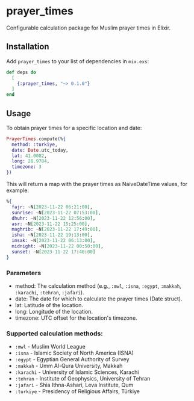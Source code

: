 # prayer_times

Configurable calculation package for Muslim prayer times in Elixir.

## Installation

Add `prayer_times` to your list of dependencies in `mix.exs`:

```elixir
def deps do
  [
    {:prayer_times, "~> 0.1.0"}
  ]
end
```

## Usage

To obtain prayer times for a specific location and date:

```elixir
PrayerTimes.compute(%{
  method: :turkiye,
  date: Date.utc_today,
  lat: 41.0082,
  long: 28.9784,
  timezone: 3
})
```

This will return a map with the prayer times as NaiveDateTime values, for example:

```elixir
%{
  fajr: ~N[2023-11-22 06:21:00],
  sunrise: ~N[2023-11-22 07:53:00],
  dhuhr: ~N[2023-11-22 12:56:00],
  asr: ~N[2023-11-22 15:25:00],
  maghrib: ~N[2023-11-22 17:49:00],
  isha: ~N[2023-11-22 19:13:00],
  imsak: ~N[2023-11-22 06:13:00],
  midnight: ~N[2023-11-22 00:50:00],
  sunset: ~N[2023-11-22 17:40:00]
}
```


### Parameters

* method: The calculation method (e.g., `:mwl`, `:isna`, `:egypt`, `:makkah`, `:karachi`, `:tehran`, `:jafari`).
* date: The date for which to calculate the prayer times (Date struct).
* lat: Latitude of the location.
* long: Longitude of the location.
* timezone: UTC offset for the location's timezone.

### Supported calculation methods:

  * `:mwl` - Muslim World League
  * `:isna` - Islamic Society of North America (ISNA)
  * `:egypt` - Egyptian General Authority of Survey
  * `:makkah` - Umm Al-Qura University, Makkah
  * `:karachi` - University of Islamic Sciences, Karachi
  * `:tehran` - Institute of Geophysics, University of Tehran
  * `:jafari` - Shia Ithna-Ashari, Leva Institute, Qum
  * `:turkiye` - Presidency of Religious Affairs, Türkiye
